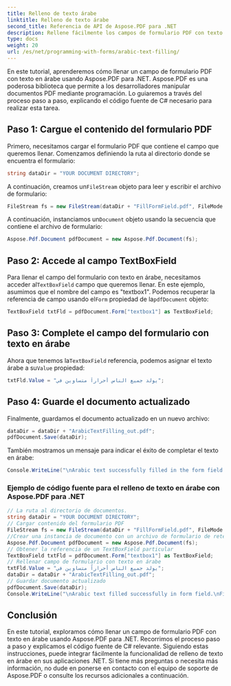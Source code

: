 ```yaml
---
title: Relleno de texto árabe
linktitle: Relleno de texto árabe
second_title: Referencia de API de Aspose.PDF para .NET
description: Rellene fácilmente los campos de formulario PDF con texto en árabe utilizando Aspose.PDF para .NET.
type: docs
weight: 20
url: /es/net/programming-with-forms/arabic-text-filling/
---
```


En este tutorial, aprenderemos cómo llenar un campo de formulario PDF con texto en árabe usando Aspose.PDF para .NET. Aspose.PDF es una poderosa biblioteca que permite a los desarrolladores manipular documentos PDF mediante programación. Lo guiaremos a través del proceso paso a paso, explicando el código fuente de C# necesario para realizar esta tarea.

## Paso 1: Cargue el contenido del formulario PDF

Primero, necesitamos cargar el formulario PDF que contiene el campo que queremos llenar. Comenzamos definiendo la ruta al directorio donde se encuentra el formulario:

```csharp
string dataDir = "YOUR DOCUMENT DIRECTORY";
```

 A continuación, creamos un`FileStream` objeto para leer y escribir el archivo de formulario:

```csharp
FileStream fs = new FileStream(dataDir + "FillFormField.pdf", FileMode.Open, FileAccess.ReadWrite);
```

 A continuación, instanciamos un`Document` objeto usando la secuencia que contiene el archivo de formulario:

```csharp
Aspose.Pdf.Document pdfDocument = new Aspose.Pdf.Document(fs);
```

## Paso 2: Accede al campo TextBoxField

 Para llenar el campo del formulario con texto en árabe, necesitamos acceder al`TextBoxField` campo que queremos llenar. En este ejemplo, asumimos que el nombre del campo es "textbox1". Podemos recuperar la referencia de campo usando el`Form` propiedad de la`pdfDocument` objeto:

```csharp
TextBoxField txtFld = pdfDocument.Form["textbox1"] as TextBoxField;
```

## Paso 3: Complete el campo del formulario con texto en árabe

 Ahora que tenemos la`TextBoxField` referencia, podemos asignar el texto árabe a su`Value` propiedad:

```csharp
txtFld.Value = "يولد جميع الناس أحراراً متساوين في";
```

## Paso 4: Guarde el documento actualizado

Finalmente, guardamos el documento actualizado en un nuevo archivo:

```csharp
dataDir = dataDir + "ArabicTextFilling_out.pdf";
pdfDocument.Save(dataDir);
```

También mostramos un mensaje para indicar el éxito de completar el texto en árabe:

```csharp
Console.WriteLine("\nArabic text successfully filled in the form field.\nFile saved in the following location: " + dataDir);
```

### Ejemplo de código fuente para el relleno de texto en árabe con Aspose.PDF para .NET 
```csharp
// La ruta al directorio de documentos.
string dataDir = "YOUR DOCUMENT DIRECTORY";
// Cargar contenido del formulario PDF
FileStream fs = new FileStream(dataDir + "FillFormField.pdf", FileMode.Open, FileAccess.ReadWrite);
//Crear una instancia de documento con un archivo de formulario de retención de flujo
Aspose.Pdf.Document pdfDocument = new Aspose.Pdf.Document(fs);
// Obtener la referencia de un TextBoxField particular
TextBoxField txtFld = pdfDocument.Form["textbox1"] as TextBoxField;
// Rellenar campo de formulario con texto en árabe
txtFld.Value = "يولد جميع الناس أحراراً متساوين في";
dataDir = dataDir + "ArabicTextFilling_out.pdf";
// Guardar documento actualizado
pdfDocument.Save(dataDir);
Console.WriteLine("\nArabic text filled successfully in form field.\nFile saved at " + dataDir);
```

## Conclusión

En este tutorial, exploramos cómo llenar un campo de formulario PDF con texto en árabe usando Aspose.PDF para .NET. Recorrimos el proceso paso a paso y explicamos el código fuente de C# relevante. Siguiendo estas instrucciones, puede integrar fácilmente la funcionalidad de relleno de texto en árabe en sus aplicaciones .NET. Si tiene más preguntas o necesita más información, no dude en ponerse en contacto con el equipo de soporte de Aspose.PDF o consulte los recursos adicionales a continuación.